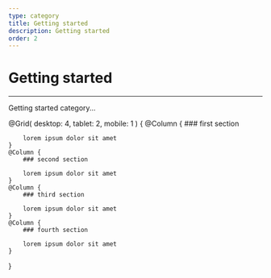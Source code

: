 ```yaml
---
type: category
title: Getting started
description: Getting started
order: 2
---
```


# Getting started
---
Getting started category...

@Grid(
    desktop: 4,
    tablet: 2,
    mobile: 1
) {
    @Column {
        ### first section
        
        lorem ipsum dolor sit amet 
    }
    @Column {
        ### second section
        
        lorem ipsum dolor sit amet 
    }
    @Column {
        ### third section
        
        lorem ipsum dolor sit amet 
    }
    @Column {
        ### fourth section
        
        lorem ipsum dolor sit amet 
    }
}
